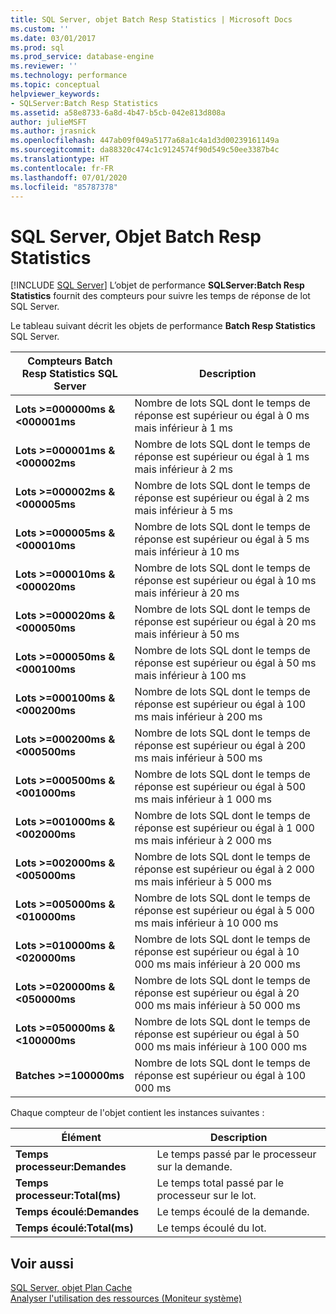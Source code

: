 ```yaml
---
title: SQL Server, objet Batch Resp Statistics | Microsoft Docs
ms.custom: ''
ms.date: 03/01/2017
ms.prod: sql
ms.prod_service: database-engine
ms.reviewer: ''
ms.technology: performance
ms.topic: conceptual
helpviewer_keywords:
- SQLServer:Batch Resp Statistics
ms.assetid: a58e8733-6a8d-4b47-b5cb-042e813d808a
author: julieMSFT
ms.author: jrasnick
ms.openlocfilehash: 447ab09f049a5177a68a1c4a1d3d00239161149a
ms.sourcegitcommit: da88320c474c1c9124574f90d549c50ee3387b4c
ms.translationtype: HT
ms.contentlocale: fr-FR
ms.lasthandoff: 07/01/2020
ms.locfileid: "85787378"
---
```

# <a name="sql-server-batch-resp-statistics-object"></a>SQL Server, Objet Batch Resp Statistics
 [!INCLUDE [SQL Server](../../includes/applies-to-version/sqlserver.md)]
L’objet de performance **SQLServer:Batch Resp Statistics** fournit des compteurs pour suivre les temps de réponse de lot SQL Server.

Le tableau suivant décrit les objets de performance **Batch Resp Statistics** SQL Server.


|**Compteurs Batch Resp Statistics SQL Server**|Description|  
|-------------|-----------------|  
|**Lots >=000000ms & \<000001ms**|Nombre de lots SQL dont le temps de réponse est supérieur ou égal à 0 ms mais inférieur à 1 ms|
|**Lots >=000001ms & \<000002ms**|Nombre de lots SQL dont le temps de réponse est supérieur ou égal à 1 ms mais inférieur à 2 ms|
|**Lots >=000002ms & \<000005ms**|Nombre de lots SQL dont le temps de réponse est supérieur ou égal à 2 ms mais inférieur à 5 ms|
|**Lots >=000005ms & \<000010ms**|Nombre de lots SQL dont le temps de réponse est supérieur ou égal à 5 ms mais inférieur à 10 ms|
|**Lots >=000010ms & \<000020ms**|Nombre de lots SQL dont le temps de réponse est supérieur ou égal à 10 ms mais inférieur à 20 ms|
|**Lots >=000020ms & \<000050ms**|Nombre de lots SQL dont le temps de réponse est supérieur ou égal à 20 ms mais inférieur à 50 ms|
|**Lots >=000050ms & \<000100ms**|Nombre de lots SQL dont le temps de réponse est supérieur ou égal à 50 ms mais inférieur à 100 ms|
|**Lots >=000100ms & \<000200ms**|Nombre de lots SQL dont le temps de réponse est supérieur ou égal à 100 ms mais inférieur à 200 ms|
|**Lots >=000200ms & \<000500ms**|Nombre de lots SQL dont le temps de réponse est supérieur ou égal à 200 ms mais inférieur à 500 ms|
|**Lots >=000500ms & \<001000ms**|Nombre de lots SQL dont le temps de réponse est supérieur ou égal à 500 ms mais inférieur à 1 000 ms|
|**Lots >=001000ms & \<002000ms**|Nombre de lots SQL dont le temps de réponse est supérieur ou égal à 1 000 ms mais inférieur à 2 000 ms|
|**Lots >=002000ms & \<005000ms**|Nombre de lots SQL dont le temps de réponse est supérieur ou égal à 2 000 ms mais inférieur à 5 000 ms|
|**Lots >=005000ms & \<010000ms**|Nombre de lots SQL dont le temps de réponse est supérieur ou égal à 5 000 ms mais inférieur à 10 000 ms|
|**Lots >=010000ms & \<020000ms**|Nombre de lots SQL dont le temps de réponse est supérieur ou égal à 10 000 ms mais inférieur à 20 000 ms|
|**Lots >=020000ms & \<050000ms**|Nombre de lots SQL dont le temps de réponse est supérieur ou égal à 20 000 ms mais inférieur à 50 000 ms|
|**Lots >=050000ms & \<100000ms**|Nombre de lots SQL dont le temps de réponse est supérieur ou égal à 50 000 ms mais inférieur à 100 000 ms| 
|**Batches >=100000ms**|Nombre de lots SQL dont le temps de réponse est supérieur ou égal à 100 000 ms| 

Chaque compteur de l'objet contient les instances suivantes :  
  
|Élément|Description|  
|----------|-----------------|  
|**Temps processeur:Demandes**|Le temps passé par le processeur sur la demande.|  
|**Temps processeur:Total(ms)**|Le temps total passé par le processeur sur le lot.|  
|**Temps écoulé:Demandes**|Le temps écoulé de la demande.|  
|**Temps écoulé:Total(ms)**|Le temps écoulé du lot.|  

## <a name="see-also"></a>Voir aussi
[SQL Server, objet Plan Cache](../../relational-databases/performance-monitor/sql-server-plan-cache-object.md)  
[Analyser l'utilisation des ressources (Moniteur système)](../../relational-databases/performance-monitor/monitor-resource-usage-system-monitor.md)  
